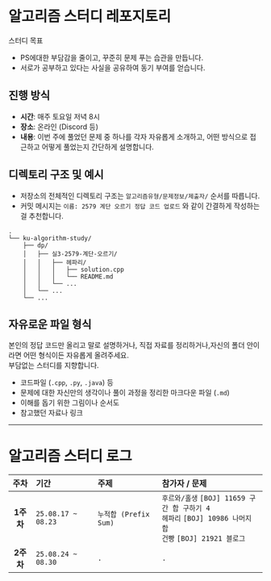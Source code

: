 ﻿# 알고리즘 스터디 레포지토리
스터디 목표
- PS에대한 부담감을 줄이고, 꾸준히 문제 푸는 습관을 만듭니다.   
- 서로가 공부하고 있다는 사실을 공유하여 동기 부여를 얻습니다.

## 진행 방식
- **시간**: 매주 토요일 저녁 8시
- **장소**: 온라인 (Discord 등)
- **내용**: 이번 주에 풀었던 문제 중 하나를 각자 자유롭게 소개하고, 어떤 방식으로 접근하고 어떻게 풀었는지 간단하게 설명합니다.

## 디렉토리 구조 및 예시

- 저장소의 전체적인 디렉토리 구조는 `알고리즘유형/문제정보/제출자/` 순서를 따릅니다.   
- 커밋 메시지는 `이름: 2579 계단 오르기 정답 코드 업로드` 와 같이 간결하게 작성하는걸 추천합니다.


```
.
└── ku-algorithm-study/
    ├── dp/
    │   ├── 실3-2579-계단-오르기/
    │   │   ├── 헤파리/
    │   │   │   ├── solution.cpp
    │   │   │   └── README.md
    │   │   └── ...
    │   └── ...
    └── ...
```

## 자유로운 파일 형식
본인의 정답 코드만 올리고 말로 설명하거나, 직접 자료를 정리하거나,자신의 폴더 안이라면 어떤 형식이든 자유롭게 올려주세요.   
부담없는 스터디를 지향합니다.

- 코드파일 (`.cpp`, `.py`, `.java`) 등
- 문제에 대한 자신만의 생각이나 풀이 과정을 정리한 마크다운 파일 (`.md`)
- 이해를 돕기 위한 그림이나 순서도
- 참고했던 자료나 링크

---

# 알고리즘 스터디 로그

| 주차 | 기간 | 주제 | 참가자 / 문제 |
| :--: | :-- | :--- | :--- |
| **1주차** | `25.08.17 ~ 08.23` | `누적합 (Prefix Sum)` | `후르와/홀생` `[BOJ] 11659 구간 합 구하기 4` <br> `헤파리` `[BOJ] 10986 나머지 합` <br> `건빵` `[BOJ] 21921 블로그`|
| **2주차** | `25.08.24 ~ 08.30` | `.` | `.`|

